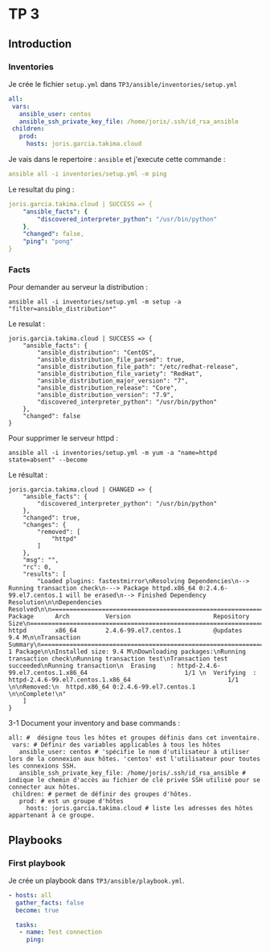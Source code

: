 # TP 3

## Introduction

### Inventories

Je crée le fichier `setup.yml` dans `TP3/ansible/inventories/setup.yml`

```yml
all:
 vars:
   ansible_user: centos
   ansible_ssh_private_key_file: /home/joris/.ssh/id_rsa_ansible
 children:
   prod:
     hosts: joris.garcia.takima.cloud
```

Je vais dans le repertoire : `ansible` et j'execute cette commande :

```yml
ansible all -i inventories/setup.yml -m ping
```

Le resultat du ping :

```yml
joris.garcia.takima.cloud | SUCCESS => {
    "ansible_facts": {
        "discovered_interpreter_python": "/usr/bin/python"
    },
    "changed": false,
    "ping": "pong"
}
```

### Facts

Pour demander au serveur la distribution :

```shell
ansible all -i inventories/setup.yml -m setup -a "filter=ansible_distribution*"
```

Le resulat :

```shell
joris.garcia.takima.cloud | SUCCESS => {
    "ansible_facts": {
        "ansible_distribution": "CentOS",
        "ansible_distribution_file_parsed": true,
        "ansible_distribution_file_path": "/etc/redhat-release",
        "ansible_distribution_file_variety": "RedHat",
        "ansible_distribution_major_version": "7",
        "ansible_distribution_release": "Core",
        "ansible_distribution_version": "7.9",
        "discovered_interpreter_python": "/usr/bin/python"
    },
    "changed": false
}
```

Pour supprimer le serveur httpd :

```shell
ansible all -i inventories/setup.yml -m yum -a "name=httpd state=absent" --become
```

Le résultat :

```shell
joris.garcia.takima.cloud | CHANGED => {
    "ansible_facts": {
        "discovered_interpreter_python": "/usr/bin/python"
    },
    "changed": true,
    "changes": {
        "removed": [
            "httpd"
        ]
    },
    "msg": "",
    "rc": 0,
    "results": [
        "Loaded plugins: fastestmirror\nResolving Dependencies\n--> Running transaction check\n---> Package httpd.x86_64 0:2.4.6-99.el7.centos.1 will be erased\n--> Finished Dependency Resolution\n\nDependencies Resolved\n\n================================================================================\n Package      Arch          Version                       Repository       Size\n================================================================================\nRemoving:\n httpd        x86_64        2.4.6-99.el7.centos.1         @updates        9.4 M\n\nTransaction Summary\n================================================================================\nRemove  1 Package\n\nInstalled size: 9.4 M\nDownloading packages:\nRunning transaction check\nRunning transaction test\nTransaction test succeeded\nRunning transaction\n  Erasing    : httpd-2.4.6-99.el7.centos.1.x86_64                           1/1 \n  Verifying  : httpd-2.4.6-99.el7.centos.1.x86_64                           1/1 \n\nRemoved:\n  httpd.x86_64 0:2.4.6-99.el7.centos.1                                          \n\nComplete!\n"
    ]
}
```

3-1 Document your inventory and base commands :

```shell
all: #  désigne tous les hôtes et groupes définis dans cet inventaire.
 vars: # Définir des variables applicables à tous les hôtes 
   ansible_user: centos # 'spécifie le nom d'utilisateur à utiliser lors de la connexion aux hôtes. 'centos' est l'utilisateur pour toutes les connexions SSH.
   ansible_ssh_private_key_file: /home/joris/.ssh/id_rsa_ansible # indique le chemin d'accès au fichier de clé privée SSH utilisé pour se connecter aux hôtes.
 children: # permet de définir des groupes d'hôtes.
   prod: # est un groupe d'hôtes
     hosts: joris.garcia.takima.cloud # liste les adresses des hôtes appartenant à ce groupe.
```

## Playbooks

### First playbook

Je crée un playbook dans `TP3/ansible/playbook.yml`.

```yml
- hosts: all
  gather_facts: false
  become: true

  tasks:
   - name: Test connection
     ping:
```
